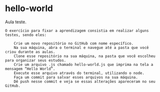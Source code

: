 # hello-world
Aula  teste.

    O exercício para fixar a aprendizagem consistia em realizar alguns testes, sendo eles:

        Crie um novo repositório no GitHub com nome específico.
        Na sua máquina, abra o terminal e navegue até a pasta que você criou durante as aulas.
        Clone esse repositório na sua máquina, na pasta que você escolheu para organizar seus estudos.
        Crie um arquivo .js chamado hello-world.js que imprima na tela a mensagem “Hello World”.
        Execute esse arquivo através do terminal, utilizando o node.
        Faça um commit para salvar esses arquivos na sua máquina.
        Dê push nesse commit e veja se essas alterações apareceram no seu GitHub.